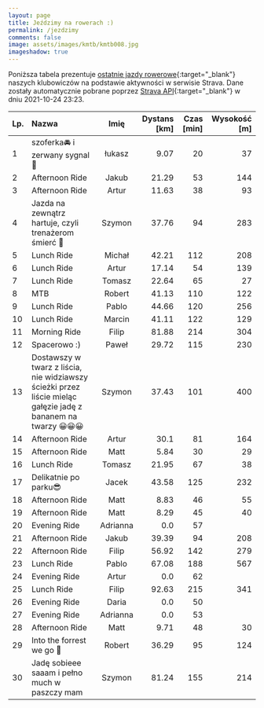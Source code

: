 ```yaml
---
layout: page
title: Jeździmy na rowerach :)
permalink: /jezdzimy
comments: false
image: assets/images/kmtb/kmtb008.jpg
imageshadow: true
---
```


Poniższa tabela prezentuje [ostatnie jazdy rowerowe](https://www.strava.com/clubs/336381){:target="_blank"} naszych klubowiczów na podstawie aktywności w serwisie Strava. Dane zostały automatycznie pobrane poprzez [Strava API](https://developers.strava.com/docs/reference/#api-Clubs-getClubActivitiesById){:target="_blank"} w dniu 2021-10-24 23:23.

Lp. | Nazwa | Imię | Dystans [km] | Czas [min] | Wysokość [m]
:--- | :--- | :---: | ---: | ---: | ---:
1|szoferka🚘 i zerwany sygnal 🤨|łukasz|9.07|20|37
2|Afternoon Ride|Jakub|21.29|53|144
3|Afternoon Ride|Artur|11.63|38|93
4|Jazda na zewnątrz hartuje, czyli trenażerom śmierć 🤣|Szymon|37.76|94|283
5|Lunch Ride|Michał|42.21|112|208
6|Lunch Ride|Artur|17.14|54|139
7|Lunch Ride|Tomasz|22.64|65|27
8|MTB|Robert|41.13|110|122
9|Lunch Ride|Pablo|44.66|120|256
10|Lunch Ride|Marcin|41.11|122|129
11|Morning Ride|Filip|81.88|214|304
12|Spacerowo :)|Paweł|29.72|115|230
13|Dostawszy w twarz z liścia, nie widziawszy ścieżki przez liście mieląc gałęzie jadę z bananem na twarzy 😀😀😀|Szymon|37.43|101|400
14|Afternoon Ride|Artur|30.1|81|164
15|Afternoon Ride|Matt|5.84|30|29
16|Lunch Ride|Tomasz|21.95|67|38
17|Delikatnie po parku😎|Jacek|43.58|125|232
18|Afternoon Ride|Matt|8.83|46|55
19|Afternoon Ride|Matt|8.29|45|40
20|Evening Ride|Adrianna|0.0|57|
21|Afternoon Ride|Jakub|39.39|94|208
22|Afternoon Ride|Filip|56.92|142|279
23|Lunch Ride|Pablo|67.08|188|567
24|Evening Ride|Artur|0.0|62|
25|Lunch Ride|Filip|92.63|215|341
26|Evening Ride|Daria|0.0|50|
27|Evening Ride|Adrianna|0.0|53|
28|Afternoon Ride|Matt|9.71|48|30
29|Into the forrest we go 🚴|Robert|36.29|95|124
30|Jadę sobieee saaam i pełno much w paszczy mam|Szymon|81.24|155|214
